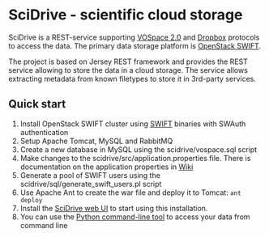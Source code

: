 SciDrive - scientific cloud storage
================================

SciDrive is a REST-service supporting [VOSpace 2.0](http://www.ivoa.net/documents/VOSpace/) and [Dropbox](https://www.dropbox.com/developers/core/docs)
protocols to access the data. The primary data storage platform is [OpenStack SWIFT](http://docs.openstack.org/developer/swift/).

The project is based on Jersey REST framework and provides the REST service allowing to store the data in a cloud storage.
The service allows extracting metadata from known filetypes to store it in 3rd-party services.

Quick start
-----------
1. Install OpenStack SWIFT cluster using [SWIFT](https://launchpad.net/swift) binaries with SWAuth authentication
2. Setup Apache Tomcat, MySQL and RabbitMQ
3. Create a new database in MySQL using the scidrive/vospace.sql script
4. Make changes to the scidrive/src/application.properties file. There is documentation on the application properties in [Wiki](https://github.com/dimm0/scidrive/wiki/SciDrive-Configure)
5. Generate a pool of SWIFT users using the scidrive/sql/generate_swift_users.pl script
6. Use Apache Ant to create the war file and deploy it to Tomcat: `ant deploy`
7. Install the [SciDrive web UI](https://github.com/dimm0/scidrive-ui) to start using this installation.
8. You can use the [Python command-line tool](https://github.com/dimm0/scidrive-python-client) to access your data from command line
